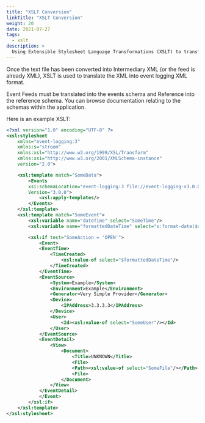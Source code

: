 ```yaml
---
title: "XSLT Conversion"
linkTitle: "XSLT Conversion"
weight: 20
date: 2021-07-27
tags:
  - xslt
description: >
  Using Extensible Stylesheet Language Transformations (XSLT) to transform data.
---
```


Once the text file has been converted into Intermediary XML (or the feed is already XML), XSLT is used to
translate the XML into event logging XML format.

Event Feeds must be translated into the events schema and Reference
into the reference schema. You can browse documentation relating to the
schemas within the application.

Here is an example XSLT:

```xml
<?xml version="1.0" encoding="UTF-8" ?>
<xsl:stylesheet
    xmlns="event-logging:3"
    xmlns:s="stroom"
    xmlns:xsl="http://www.w3.org/1999/XSL/Transform"
    xmlns:xsi="http://www.w3.org/2001/XMLSchema-instance"
    version="2.0">

    <xsl:template match="SomeData">
        <Events
        xsi:schemaLocation="event-logging:3 file://event-logging-v3.0.0.xsd"
        Version="3.0.0">
            <xsl:apply-templates/>
        </Events>
    </xsl:template>
    <xsl:template match="SomeEvent">
        <xsl:variable name="dateTime" select="SomeTime"/>
        <xsl:variable name="formattedDateTime" select="s:format-date($dateTime, 'dd/MM/yyyyhh:mm:ss')"/>

        <xsl:if test="SomeAction = 'OPEN'">
            <Event>
            <EventTime>
                <TimeCreated>
                    <xsl:value-of select="$formattedDateTime"/>
                </TimeCreated>
            </EventTime>
            <EventSource>
                <System>Example</System>
                <Environment>Example</Environment>
                <Generator>Very Simple Provider</Generator>
                <Device>
                    <IPAddress>3.3.3.3</IPAddress>
                </Device>
                <User>
                    <Id><xsl:value-of select="SomeUser"/></Id>
                </User>
            </EventSource>
            <EventDetail>
                <View>
                    <Document>
                        <Title>UNKNOWN</Title>
                        <File>
                        <Path><xsl:value-of select="SomeFile"/></Path>
                        <File>
                    </Document>
                </View>
            </EventDetail>
            </Event>
        </xsl:if>
    </xsl:template>
</xsl:stylesheet>
```
